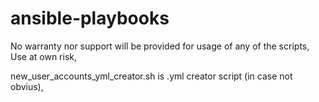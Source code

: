 # ansible-playbooks
No warranty nor support will be provided for usage of any of the scripts, Use at own risk,

new_user_accounts_yml_creator.sh is .yml creator script (in case not obvius),
